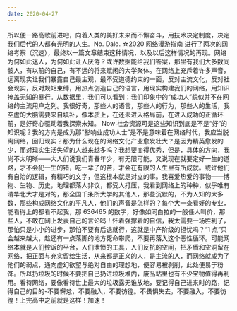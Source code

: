 ```yaml
---
date: 2020-04-27
---
```


所以便一路高歌前进吧，向着人类的美好未来而不懈奋斗，用技术决定制度，决定我们后代的人都有光明的人生。No.
Dalo.
☆2020 网络漫游指南
进行了两次的网络考察（沉速），最终以一篇文章结束这种情况，以及以后这样情况的再现。网络为何如此迷人，为何如此让人厌倦？或许数据能给我们答案，那里有我们大多数同龄人，有以前的自己，有不远的将来赋闲的大学聚体。在网络上充斥着许多声音，远离现实让我们暴露自己最主观，最不受道德约束的一面，反对主流文化，反对社会现实，反对规矩束缚，用热点创造自己的语言，用现实构建我们的网络，用知识掩盖无知的暴行。从数据里，我们可以看到；我们印象中的“成功人”貌似并不在网络的主流用户之列。我很好奇，那些人的语言，那些人的行为，那些人的生活，我空虚的大脑需要来自填补，像本质上，在还未进入格局前，在进入成功的正循环前，是好奇心驱动着我探索未知。
Now
社会资源可是这些知识到底是不是“好”的知识呢？我的方向是成为那“影响业成功人士”是不是意味着在网络时代，我应当脱离网络，回归现实？那为什么现在的网络文化产业愈发壮大？是因为精英愈发的少，而对现实生活失望的人越来越多吗？我想要变得优秀，但是，具体的方向，我尚不太明晰——大人们说我们青春年少，有无限可能，又说现在就要定好一生的道路，才不会犯一生的错，吃一辈子的苦，才会在有限的人生里有所成就。或许他们有自治的逻辑，有精巧的文字，但这根本就是对立的事。我喜爱热爱的事物——博物、生物、历史，地理都落人非议，都受人打压，我看到网络上的种种，似乎唯有清华北大才是对的，那全国千条所大学的其他人，那些沉默的，不为人知的大多数，那些构成网络文化的平凡人，他们的声音是怎样的？每个大一查看好的专业，能看得上的都看不起我，那 636465 的数字，好像如同白拉的一般任人叫价，那些人，不敢在网上发表自己的言论吗！怀着强撑着的自信，我太需要一场胜利了，那怕只是小小的进步，那怕不要有后退就行，这就是中产阶级的担忧吗？“1 点”只会越来越大，趁还有一点落脚的地方死命攀爬，不要再落入这个恶性循环。可能网络本就是人们控诉的平台，人们泄愤的工具，人们反抗的空间，把矛盾和空洞留在网络，把正面与充实留给生活，从来都是正义的人，是主流的人，而网络就成为了他们的弱点，通向虚幻欲望与绝对自由的理想地，便容易被剥削，此处便易于粉饰。所以扔垃圾的时候不要把自己扔进垃圾堆内，废品站里也有不少宝物值得再利用。看待网络，要像看待世上最大的垃圾露无谁放地，要记得自己进来时的路，记得自己的目的-不要懈怠，不要融入，不要彷徨。不畏惧失去，不要融入，不要彷徨！上完高中之前就是这样！加速！
